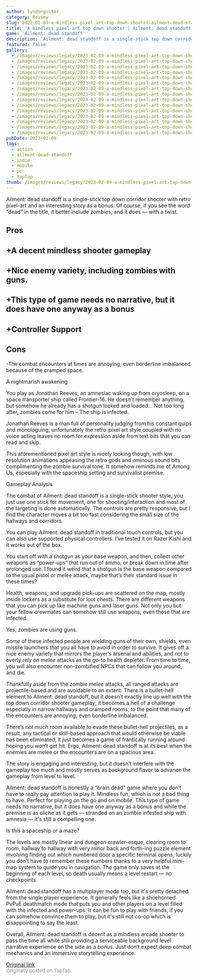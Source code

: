 ```yaml
---
author: lyndonguitar
category: Review
slug: 2023-02-09-a-mindless-pixel-art-top-down-shooter-ailment-dead-standoff-full-review
title: 'A mindless pixel-art top down shooter | Ailment: dead standoff - Full Review'
game: 'Ailment: dead standoff'
description: 'Ailment: dead standoff is a single-stick top down corridor shooter with retro pixel-art and an interesting story as a bonus. Of course, if you see the word “dead” in the title, it better include zombies, and it does — with a twist.'
featured: false
gallery:
  - /images/reviews/legacy/2023-02-09-a-mindless-pixel-art-top-down-shooter--ailment-dead-standoff---full-review-0.avif
  - /images/reviews/legacy/2023-02-09-a-mindless-pixel-art-top-down-shooter--ailment-dead-standoff---full-review-1.avif
  - /images/reviews/legacy/2023-02-09-a-mindless-pixel-art-top-down-shooter--ailment-dead-standoff---full-review-2.avif
  - /images/reviews/legacy/2023-02-09-a-mindless-pixel-art-top-down-shooter--ailment-dead-standoff---full-review-3.avif
  - /images/reviews/legacy/2023-02-09-a-mindless-pixel-art-top-down-shooter--ailment-dead-standoff---full-review-4.avif
  - /images/reviews/legacy/2023-02-09-a-mindless-pixel-art-top-down-shooter--ailment-dead-standoff---full-review-5.avif
  - /images/reviews/legacy/2023-02-09-a-mindless-pixel-art-top-down-shooter--ailment-dead-standoff---full-review-6.avif
  - /images/reviews/legacy/2023-02-09-a-mindless-pixel-art-top-down-shooter--ailment-dead-standoff---full-review-7.avif
  - /images/reviews/legacy/2023-02-09-a-mindless-pixel-art-top-down-shooter--ailment-dead-standoff---full-review-8.avif
  - /images/reviews/legacy/2023-02-09-a-mindless-pixel-art-top-down-shooter--ailment-dead-standoff---full-review-9.avif
  - /images/reviews/legacy/2023-02-09-a-mindless-pixel-art-top-down-shooter--ailment-dead-standoff---full-review-10.avif
  - /images/reviews/legacy/2023-02-09-a-mindless-pixel-art-top-down-shooter--ailment-dead-standoff---full-review-11.avif
  - /images/reviews/legacy/2023-02-09-a-mindless-pixel-art-top-down-shooter--ailment-dead-standoff---full-review-12.avif
  - /images/reviews/legacy/2023-02-09-a-mindless-pixel-art-top-down-shooter--ailment-dead-standoff---full-review-13.avif
  - /images/reviews/legacy/2023-02-09-a-mindless-pixel-art-top-down-shooter--ailment-dead-standoff---full-review-14.avif
pubDate: 2023-02-09
tags:
  - action
  - ailment-dead-standoff
  - indie
  - mobile
  - pc
  - taptap
thumb: /images/reviews/legacy/2023-02-09-a-mindless-pixel-art-top-down-shooter--ailment-dead-standoff---full-review-0.avif
---
```


Ailment: dead standoff is a single-stick top down corridor shooter with retro pixel-art and an interesting story as a bonus. Of course, if you see the word “dead” in the title, it better include zombies, and it does — with a twist.




## Pros



## +A decent mindless shooter gameplay


## +Nice enemy variety, including zombies with guns.


## +This type of game needs no narrative, but it does have one anyway as a bonus


## +Controller Support




## Cons


-The combat encounters at times are annoying, even borderline imbalanced because of the cramped space.

A nightmarish awakening

You play as Jonathan Reeves, an amnesiac waking up from cryosleep, on a space transporter ship called Frontier-16. He doesn’t remember anything, but somehow he already has a shotgun locked and loaded… Not too long after, zombies come for him – The ship is infected.

Jonathan Reeves is a man full of personality judging from his constant quips and monologuing, unfortunately the retro-pixel art style coupled with no voice acting leaves no room for expression aside from text bits that you can read and skip.

This aforementioned pixel art style is nicely looking though, with low resolution animations appeasing the retro gods and ominous sound bits complimenting the zombie survival tone. It somehow reminds me of Among Us, especially with the spaceship setting and survivalist premise.

Gameplay Analysis

The combat of Ailment: dead standoff is a single-stick shooter style, you just use one stick for movement, one for shooting/interaction and most of the targeting is done automatically. The controls are pretty responsive, but I find the character moves a bit too fast considering the small size of the hallways and corridors.

You can play Ailment: dead standoff in traditional touch controls, but you can also use supported physical controllers. I’ve tested it on Razer Kishi and it works out of the box.

You start off with a shotgun as your base weapon, and then, collect other weapons as “power-ups” that run out of ammo, or break down in time after prolonged use. I found it weird that a shotgun is the base weapon compared to the usual pistol or melee attack, maybe that’s their standard issue in these times?

Health, weapons, and upgrade pick-ups are scattered on the map, mostly inside lockers as a substitute for loot chests. There are different weapons that you can pick up like machine guns and laser guns. Not only you but your fellow crewmates can somehow still use weapons, even those that are infected.

Yes, zombies are using guns.

Some of these infected people are wielding guns of their own, shields, even missile launchers that you all have to avoid in order to survive. It gives off a nice enemy variety that mirrors the player’s arsenal and abilities, and not to overly rely on melee attacks as the go-to health depleter. From time to time, you will also encounter non-zombified NPCs that can follow you around, and die.

Thankfully aside from the zombie melee attacks, all ranged attacks are projectile-based and are avoidable to an extent. There is a bullet-hell element to Ailment: dead standoff, but it doesn’t exactly line up well with the top down corridor shooter gameplay; it becomes a hell of a challenge especially in narrow hallways and cramped rooms, to the point that many of the encounters are annoying, even borderline imbalanced.

There’s not much room available to evade these bullet-hell projectiles, as a result, any tactical or skill-based approach that would otherwise be viable has been eliminated, it just becomes a game of frantically running around hoping you won’t get hit. Ergo, Ailment: dead standoff is at its best when the enemies are melee or the encounters are on a spacious area.

The story is engaging and interesting, but it doesn’t interfere with the gameplay too much and mostly serves as background flavor to advance the gameplay from level to level.

Ailment: dead standoff is honestly a “brain dead” game where you don’t have to really pay attention to play it. Mindless fun, which is not a bad thing to have. Perfect for playing on the go and on mobile. This type of game needs no narrative, but it does have one anyway as a bonus and while the premise is as cliche as it gets — stranded on an zombie infested ship with amnesia — it's still a compelling one.

Is this a spaceship or a maze?

The levels are mostly linear and dungeon crawler-esque, clearing room to room, hallway to hallway with very minor back and forth-ing puzzle element involving finding out which numbered door a specific terminal opens, luckily you don’t have to remember these numbers thanks to a very helpful mini-map system to guide you in navigation. The game only saves at the beginning of each level, so death usually means a level restart — no checkpoints.

Ailment: dead standoff has a multiplayer mode too, but it's pretty detached from the single player experience. It generally feels like a shoehorned PvPvE deathmatch mode that puts you and other players on a level filled with the infected and power-ups. It can be fun to play with friends, if you can somehow convince them to play, but it's still not co-op which is disappointing to say the least.

Overall, Ailment: dead standoff is decent as a mindless arcade shooter to pass the time all while still providing a serviceable background level narrative experience on the side as a bonus. Just don’t expect deep combat mechanics and an immersive storytelling experience.

[Original link](https://www.taptap.io/post/4480060)<br><span style="font-size: 0.95em; color: #888;">Originally posted on TapTap.</span>
